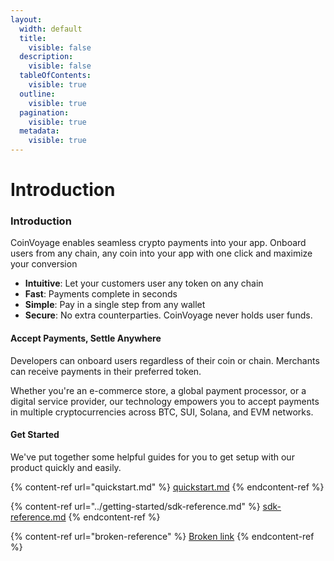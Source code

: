 ```yaml
---
layout:
  width: default
  title:
    visible: false
  description:
    visible: false
  tableOfContents:
    visible: true
  outline:
    visible: true
  pagination:
    visible: true
  metadata:
    visible: true
---
```


# Introduction

### Introduction

CoinVoyage enables seamless crypto payments into your app. Onboard users from any chain, any coin into your app with one click and maximize your conversion

* **Intuitive**: Let your customers user any token on any chain
* **Fast**: Payments complete in seconds
* **Simple**: Pay in a single step from any wallet
* **Secure**: No extra counterparties. CoinVoyage never holds user funds.



#### Accept Payments, Settle Anywhere

Developers can onboard users regardless of their coin or chain. Merchants can receive payments in their preferred token.&#x20;

Whether you're an e-commerce store, a global payment processor, or a digital service provider, our technology empowers you to accept payments in multiple cryptocurrencies across BTC, SUI, Solana, and EVM networks.&#x20;



#### Get Started

We've put together some helpful guides for you to get setup with our product quickly and easily.

{% content-ref url="quickstart.md" %}
[quickstart.md](quickstart.md)
{% endcontent-ref %}

{% content-ref url="../getting-started/sdk-reference.md" %}
[sdk-reference.md](../getting-started/sdk-reference.md)
{% endcontent-ref %}

{% content-ref url="broken-reference" %}
[Broken link](broken-reference)
{% endcontent-ref %}
